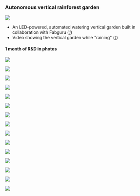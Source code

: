 ### Autonomous vertical rainforest garden
![](../media/autonomous_rain_garden_full.jpg)

  - An LED-powered, automated watering vertical garden built in collaboration with Fabguru ([_1_](https://www.fabguru.com/))
  - Video showing the vertical garden while "raining" ([_1_](https://ecodash.ai/images/hack.mp4))

#### 1 month of R&D in photos

![](../media/contact_makerspace.jpg)

![](../media/rendered_design_1.png)

![](../media/rendered_design_2.png)

![](../media/rendered_design_3.png)

![](../media/garden_with_lights.jpg)

![](../media/rain.jpg)

![](../media/steel.jpg)

![](../media/lush.jpg)

![](../media/stack_1.jpg)

![](../media/drawing.jpeg)

![](../media/plant_placement.jpg)

![](../media/plant_list.png)

![](../media/supply.jpg)

![](../media/bud.jpg)

![](../media/bloom.jpg)
